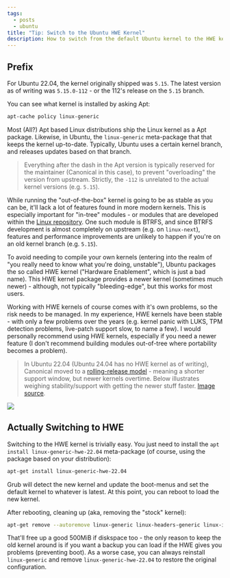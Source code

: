 ```yaml
---
tags:
  - posts
  - ubuntu
title: "Tip: Switch to the Ubuntu HWE Kernel"
description: How to switch from the default Ubuntu kernel to the HWE kernel for fun and profit.
---
```

## Prefix

For Ubuntu 22.04, the kernel originally shipped was `5.15`. The latest version as of writing was `5.15.0-112` - or the 112's release on the `5.15` branch.

You can see what kernel is installed by asking Apt:

```bash
apt-cache policy linux-generic
```

Most (All?) Apt based Linux distributions ship the Linux kernel as a Apt package. Likewise, in Ubuntu, the `linux-generic` meta-package that that keeps the kernel up-to-date. Typically, Ubuntu uses a certain kernel branch, and releases updates based on that branch.

> Everything after the dash in the Apt version is typically reserved for the maintainer (Canonical in this case), to prevent "overloading" the version from upstream. Strictly, the `-112` is unrelated to the actual kernel versions (e.g. `5.15`).

While running the "out-of-the-box" kernel is going to be as stable as you can be, it'll lack a lot of features found in more modern kernels. This is especially important for "in-tree" modules - or modules that are developed within the [Linux repository](https://git.kernel.org/pub/scm/linux/kernel/git/torvalds/linux.git/). One such module is BTRFS, and since BTRFS development is almost completely on upstream (e.g. on `linux-next`), features and performance improvements are unlikely to happen if you're on an old kernel branch (e.g. `5.15`).

To avoid needing to compile your own kernels (entering into the realm of "you really need to know what you're doing, unstable"), Ubuntu packages the so called HWE kernel ("Hardware Enablement", which is just a bad name). This HWE kernel package provides a newer kernel (sometimes much newer) - although, not typically "bleeding-edge", but this works for most users.

Working with HWE kernels of course comes with it's own problems, so the risk needs to be managed. In my experience, HWE kernels have been stable - with only a few problems over the years (e.g. kernel panic with LUKS, TPM detection problems, live-patch support slow, to name a few). I would personally recommend using HWE kernels, especially if you need a newer feature (I don't recommend building modules out-of-tree where portability becomes a problem).

> In Ubuntu 22.04 (Ubuntu 24.04 has no HWE kernel as of writing), Canonical moved to a [rolling-release model](https://ubuntu.com/about/release-cycle#ubuntu-kernel-release-cycle) - meaning a shorter support window, but newer kernels overtime. Below illustrates weighing stability/support with getting the newer stuff faster. [Image source](https://ubuntu.com/about/release-cycle).

![](posts/2024/images/example-hwe-support-lifecycle.png)

## Actually Switching to HWE

Switching to the HWE kernel is trivially easy. You just need to install the `apt install linux-generic-hwe-22.04` meta-package (of course, using the package based on your distribution):

```bash
apt-get install linux-generic-hwe-22.04
```

Grub will detect the new kernel and update the boot-menus and set the default kernel to whatever is latest. At this point, you can reboot to load the new kernel.

After rebooting, cleaning up (aka, removing the "stock" kernel):

```bash
apt-get remove --autoremove linux-generic linux-headers-generic linux-image-generic 
```

That'll free up a good 500MiB if diskspace too - the only reason to keep the old kernel around is if you want a backup you can load if the HWE gives you problems (preventing boot). As a worse case, you can always reinstall `linux-generic` and remove `linux-generic-hwe-22.04` to restore the original configuration.
